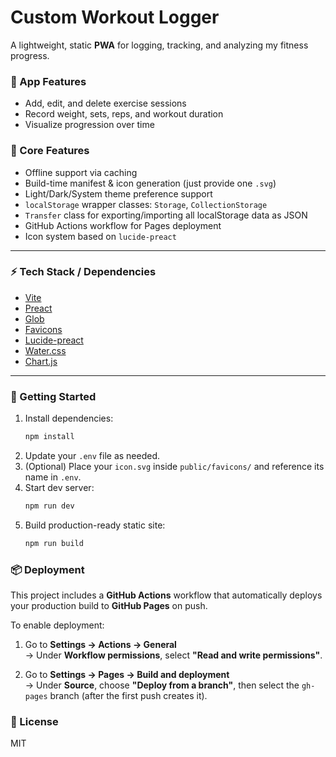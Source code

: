 # Custom Workout Logger

A lightweight, static **PWA** for logging, tracking, and analyzing my fitness progress.

### 💪 App Features
- Add, edit, and delete exercise sessions
- Record weight, sets, reps, and workout duration
- Visualize progression over time

### 🚀 Core Features
- Offline support via caching
- Build-time manifest & icon generation (just provide one `.svg`)
- Light/Dark/System theme preference support
- `localStorage` wrapper classes: `Storage`, `CollectionStorage`
- `Transfer` class for exporting/importing all localStorage data as JSON
- GitHub Actions workflow for Pages deployment
- Icon system based on `lucide-preact`

---

### ⚡ Tech Stack / Dependencies
- [Vite](https://vitejs.dev/)
- [Preact](https://preactjs.com/)
- [Glob](https://github.com/isaacs/node-glob)
- [Favicons](https://github.com/itgalaxy/favicons)
- [Lucide-preact](https://lucide.dev/guide/packages/lucide-preact)
- [Water.css](https://github.com/hhiruko/water.css)
- [Chart.js](https://www.chartjs.org/)

---

### 🔧 Getting Started

1. Install dependencies:
    ```bash
    npm install
    ```
2. Update your `.env` file as needed.
3. (Optional) Place your `icon.svg` inside `public/favicons/` and reference its name in `.env`.
4. Start dev server:
    ```bash
    npm run dev
    ```
5. Build production-ready static site:
    ```bash
    npm run build
    ```

### 📦 Deployment

This project includes a **GitHub Actions** workflow that automatically deploys your production build to **GitHub Pages** on push.

To enable deployment:

1. Go to **Settings → Actions → General**  
    → Under **Workflow permissions**, select **"Read and write permissions"**.

2. Go to **Settings → Pages → Build and deployment**  
    → Under **Source**, choose **"Deploy from a branch"**, then select the `gh-pages` branch (after the first push creates it).


### 📝 License

MIT
